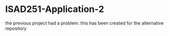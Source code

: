 # ISAD251-Application-2
the previous project had a problem. this has been created for the alternative repository
